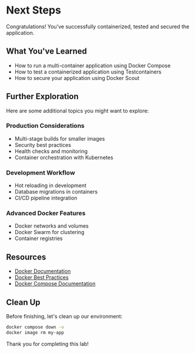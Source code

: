 # Next Steps

Congratulations! You've successfully containerized, tested and secured the application.

## What You've Learned

- How to run a multi-container application using Docker Compose
- How to test a containerized application using Testcontainers
- How to secure your application using Docker Scout

## Further Exploration

Here are some additional topics you might want to explore:

### Production Considerations
- Multi-stage builds for smaller images
- Security best practices
- Health checks and monitoring
- Container orchestration with Kubernetes

### Development Workflow
- Hot reloading in development
- Database migrations in containers
- CI/CD pipeline integration

### Advanced Docker Features
- Docker networks and volumes
- Docker Swarm for clustering
- Container registries

## Resources

- [Docker Documentation](https://docs.docker.com/)
- [Docker Best Practices](https://docs.docker.com/develop/best-practices/)
- [Docker Compose Documentation](https://docs.docker.com/compose/)

## Clean Up

Before finishing, let's clean up our environment:

```bash
docker compose down -v
docker image rm my-app
```

Thank you for completing this lab!
